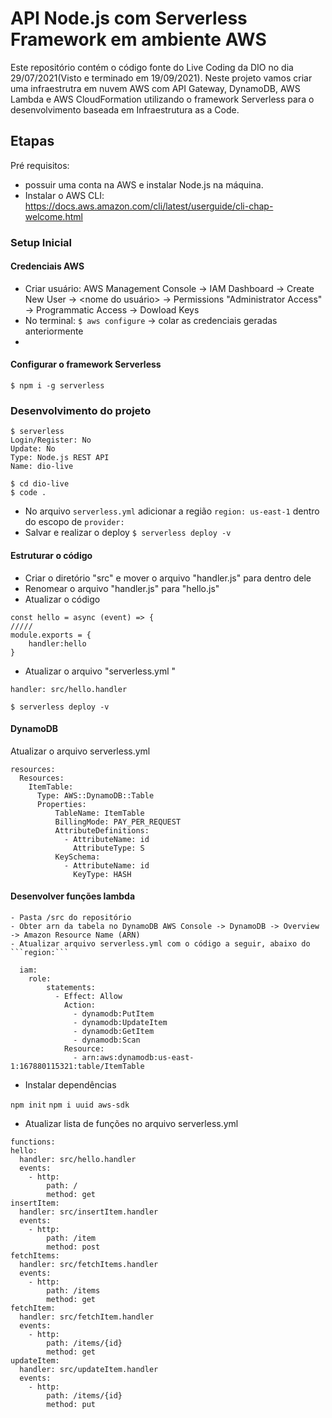 <!--
title: 'AWS Simple HTTP Endpoint example in NodeJS'
description: 'This template demonstrates how to make a simple REST API with Node.js running on AWS Lambda and API Gateway using the traditional Serverless Framework.'
layout: Doc
framework: v2
platform: AWS
language: nodeJS
authorLink: 'https://github.com/serverless'
authorName: 'Serverless, inc.'
authorAvatar: 'https://avatars1.githubusercontent.com/u/13742415?s=200&v=4'
-->

# API Node.js com Serverless Framework em ambiente AWS

Este repositório contém o código fonte do Live Coding da DIO no dia 29/07/2021(Visto e terminado em 19/09/2021). Neste projeto vamos criar uma infraestrutra em nuvem AWS com API Gateway, DynamoDB, AWS Lambda e AWS CloudFormation utilizando o framework Serverless para o desenvolvimento baseada em Infraestrutura as a Code.

## Etapas

Pré requisitos: 
 - possuir uma conta na AWS e instalar Node.js na máquina.
 - Instalar o AWS CLI: https://docs.aws.amazon.com/cli/latest/userguide/cli-chap-welcome.html

### Setup Inicial

#### Credenciais AWS

- Criar usuário: AWS Management Console -> IAM Dashboard -> Create New User -> <nome do usuário> -> Permissions "Administrator Access" -> Programmatic Access -> Dowload Keys
- No terminal: ```$ aws configure``` -> colar as credenciais geradas anteriormente
- 
#### Configurar o framework Serverless
```$ npm i -g serverless```

### Desenvolvimento do projeto
 
```
$ serverless
Login/Register: No
Update: No
Type: Node.js REST API
Name: dio-live
```
```
$ cd dio-live
$ code .
``` 
- No arquivo ```serverless.yml``` adicionar a região ```region: us-east-1``` dentro do escopo de ```provider:```
- Salvar e realizar o deploy ```$ serverless deploy -v```

#### Estruturar o código

- Criar o diretório "src" e mover o arquivo "handler.js" para dentro dele
- Renomear o arquivo "handler.js" para "hello.js"
- Atualizar o código 
```
const hello = async (event) => {
/////
module.exports = {
    handler:hello
}
```
- Atualizar o arquivo "serverless.yml "
```
handler: src/hello.handler
```
```$ serverless deploy -v ```

#### DynamoDB
Atualizar o arquivo serverless.yml
```
resources:
  Resources:
    ItemTable:
      Type: AWS::DynamoDB::Table
      Properties:
          TableName: ItemTable
          BillingMode: PAY_PER_REQUEST
          AttributeDefinitions:
            - AttributeName: id
              AttributeType: S
          KeySchema:
            - AttributeName: id
              KeyType: HASH
```
#### Desenvolver funções lambda

	- Pasta /src do repositório
 	- Obter arn da tabela no DynamoDB AWS Console -> DynamoDB -> Overview -> Amazon Resource Name (ARN)
	- Atualizar arquivo serverless.yml com o código a seguir, abaixo do ```region:```
  ```
	iam:
      role:
          statements:
            - Effect: Allow
              Action:
                - dynamodb:PutItem
                - dynamodb:UpdateItem
                - dynamodb:GetItem
                - dynamodb:Scan
              Resource:
                - arn:aws:dynamodb:us-east-1:167880115321:table/ItemTable
  ```
  
   - Instalar dependências

   ```npm init```
   ```npm i uuid aws-sdk```
   
  - Atualizar lista de funções no arquivo serverless.yml
  ```
  functions:
  hello:
    handler: src/hello.handler
    events:
      - http:
          path: /
          method: get
  insertItem:
    handler: src/insertItem.handler
    events:
      - http:
          path: /item
          method: post
  fetchItems:
    handler: src/fetchItems.handler
    events:
      - http:
          path: /items
          method: get
  fetchItem:
    handler: src/fetchItem.handler
    events:
      - http:
          path: /items/{id}
          method: get
  updateItem:
    handler: src/updateItem.handler
    events:
      - http:
          path: /items/{id}
          method: put
  ```


